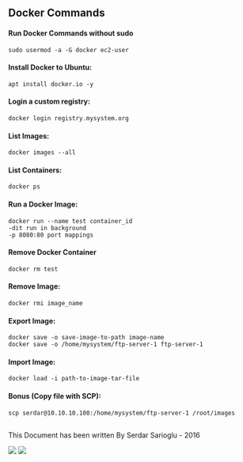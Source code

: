 ## Docker Commands

#### Run Docker Commands without sudo
    sudo usermod -a -G docker ec2-user

#### Install Docker to Ubuntu:
    apt install docker.io -y

#### Login a custom registry:
    docker login registry.mysystem.org

#### List Images:
    docker images --all

#### List Containers:
    docker ps

#### Run a Docker Image:
    docker run --name test container_id
    -dit run in background
    -p 8080:80 port mappings

#### Remove Docker Container
    docker rm test

#### Remove Image:
    docker rmi image_name

#### Export Image:
    docker save -o save-image-to-path image-name
    docker save -o /home/mysystem/ftp-server-1 ftp-server-1

#### Import Image:
    docker load -i path-to-image-tar-file

#### Bonus (Copy file with SCP):
    scp serdar@10.10.10.100:/home/mysystem/ftp-server-1 /root/images

## 

This Document has been written By Serdar Sarioglu - 2016

<a href="https://mysystem.org" title="Mysystem.org"><img src="https://img.shields.io/website-up-down-green-red/http/shields.io.svg?label=Visit%20mysystem.org"></a>
<a href="https://www.paypal.me/ssarioglu" title="Support project"><img src="https://img.shields.io/badge/Donate%20me-paypal-brightgreen.svg"></a>
